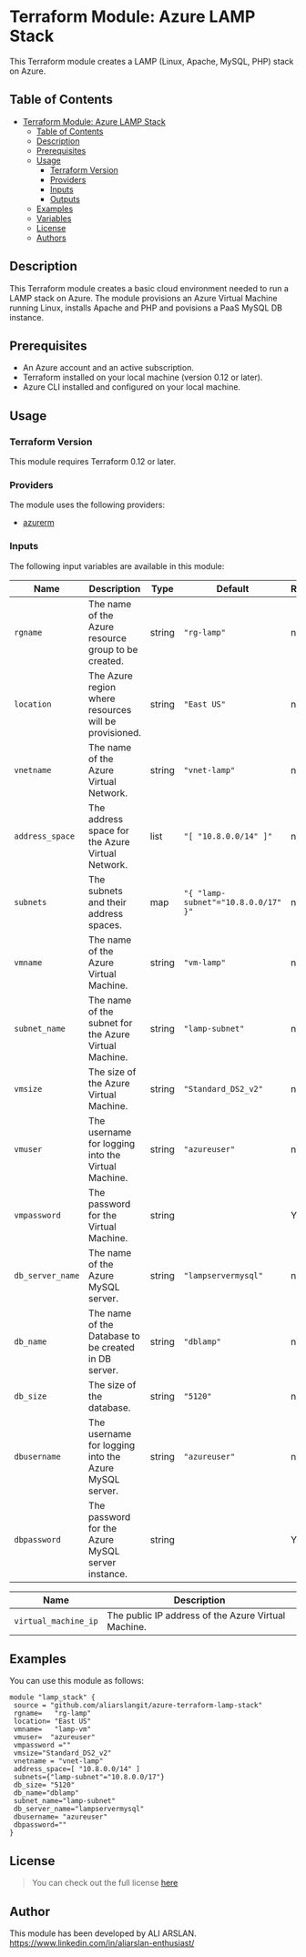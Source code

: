 # Terraform Module: Azure LAMP Stack

This Terraform module creates a LAMP (Linux, Apache, MySQL, PHP) stack on Azure. 
## Table of Contents

- [Terraform Module: Azure LAMP Stack](#terraform-module-azure-lamp-stack)
  - [Table of Contents](#table-of-contents)
  - [Description](#description)
  - [Prerequisites](#prerequisites)
  - [Usage](#usage)
    - [Terraform Version](#terraform-version)
    - [Providers](#providers)
    - [Inputs](#inputs)
    - [Outputs](#outputs)
  - [Examples](#examples)
  - [Variables](#variables)
  - [License](#license)
  - [Authors](#author)

## Description

This Terraform module creates a basic cloud environment needed to run a LAMP stack on Azure.
The module provisions an Azure Virtual Machine running Linux, installs Apache and PHP and povisions a PaaS MySQL DB instance.

## Prerequisites

- An Azure account and an active subscription.
- Terraform installed on your local machine (version 0.12 or later).
- Azure CLI installed and configured on your local machine.

## Usage

### Terraform Version

This module requires Terraform 0.12 or later.

### Providers

The module uses the following providers:

- [azurerm](https://registry.terraform.io/providers/hashicorp/azurerm/latest/docs)

### Inputs

The following input variables are available in this module:

| Name                      | Description                                           | Type   |          Default                      | Required |
|---------------------------|-------------------------------------------------------|--------|---------------------------------------|----------|
| `rgname`                  | The name of the Azure resource group to be created.   | string | `"rg-lamp"`                           | no       |
| `location`                | The Azure region where resources will be provisioned. | string | `"East US"`                           | no       |
| `vnetname`                | The name of the Azure Virtual Network.                | string | `"vnet-lamp"`                         | no       |
| `address_space`           | The address space for the Azure Virtual Network.      | list   | `"[ "10.8.0.0/14" ]"`                 | no       |
| `subnets`                 | The subnets and their address spaces.                 | map    | `"{ "lamp-subnet"="10.8.0.0/17" }"`   | no       |
| `vmname`                  | The name of the Azure Virtual Machine.                | string | `"vm-lamp"`                           | no       |
| `subnet_name`             | The name of the subnet for the Azure Virtual Machine. | string | `"lamp-subnet"`                       | no       |
| `vmsize`                  | The size of the Azure Virtual Machine.                | string | `"Standard_DS2_v2"`                   | no       |   
| `vmuser`                  | The username for logging into the Virtual Machine.    | string | `"azureuser"`                         | no       |
| `vmpassword`              | The password for the Virtual Machine.                 | string |                                       | YES      |
| `db_server_name`          | The name of the Azure MySQL server.                   | string | `"lampservermysql"`                   | no       |
| `db_name`                 | The name of the Database to be created in DB server.  | string | `"dblamp"`                            | no       |
| `db_size`                 | The size of the database.                             | string | `"5120"`                              | no       |
| `dbusername`              | The username for logging into the Azure MySQL server. | string | `"azureuser"`                         | no       |
| `dbpassword`              | The password for the Azure MySQL server instance.     | string |                                       | YES      |

| Name                      | Description                                           |
|---------------------------|-------------------------------------------------------|
| `virtual_machine_ip`      | The public IP address of the Azure Virtual Machine.  |

## Examples

You can use this module as follows:

```hcl
module "lamp_stack" {
 source = "github.com/aliarslangit/azure-terraform-lamp-stack"
 rgname=   "rg-lamp"
 location= "East US"
 vmname=   "lamp-vm"
 vmuser=  "azureuser"
 vmpassword =""
 vmsize="Standard_DS2_v2"
 vnetname = "vnet-lamp"
 address_space=[ "10.8.0.0/14" ]
 subnets={"lamp-subnet"="10.8.0.0/17"}
 db_size= "5120"
 db_name="dblamp"
 subnet_name="lamp-subnet"
 db_server_name="lampservermysql"
 dbusername= "azureuser"
 dbpassword=""
}
```

## License

>You can check out the full license [here](https://github.com/aliarslangit/terraform-azure-lamp-stack/blob/main/license.txt)

## Author
This module has been developed by ALI ARSLAN.
https://www.linkedin.com/in/aliarslan-enthusiast/

